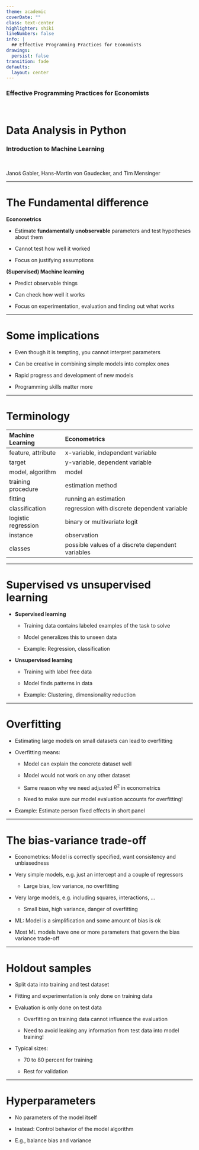 ```yaml
---
theme: academic
coverDate: ""
class: text-center
highlighter: shiki
lineNumbers: false
info: |
  ## Effective Programming Practices for Economists
drawings:
  persist: false
transition: fade
defaults:
  layout: center
---
```


### Effective Programming Practices for Economists

<br/>

# Data Analysis in Python

### Introduction to Machine Learning

<br/>

Janoś Gabler, Hans-Martin von Gaudecker, and Tim Mensinger

---

# The Fundamental difference

<div class="grid grid-cols-2 gap-4">
<div>

**Econometrics**

- Estimate **fundamentally unobservable** parameters and test hypotheses about them

- Cannot test how well it worked

- Focus on justifying assumptions

</div>
<div>

**(Supervised) Machine learning**

- Predict observable things

- Can check how well it works

- Focus on experimentation, evaluation and finding out what works

</div>
</div>

---

# Some implications

- Even though it is tempting, you cannot interpret parameters

- Can be creative in combining simple models into complex ones

- Rapid progress and development of new models

- Programming skills matter more


---

# Terminology

| Machine Learning    | Econometrics                                      |
| :------------------ | :------------------------------------------------ |
| feature, attribute  | x-variable, independent variable                  |
| target              | y-variable, dependent variable                    |
| model, algorithm    | model                                             |
| training procedure  | estimation method                                 |
| fitting             | running an estimation                             |
| classification      | regression with discrete dependent variable       |
| logistic regression | binary or multivariate logit                      |
| instance            | observation                                       |
| classes             | possible values of a discrete dependent variables |

---

# Supervised vs unsupervised learning

- **Supervised learning**

  - Training data contains labeled examples of the task to solve

  - Model generalizes this to unseen data

  - Example: Regression, classification

- **Unsupervised learning**

  - Training with label free data

  - Model finds patterns in data

  - Example: Clustering, dimensionality reduction

---

# Overfitting

- Estimating large models on small datasets can lead to overfitting

- Overfitting means:

  - Model can explain the concrete dataset well

  - Model would not work on any other dataset

  - Same reason why we need adjusted $R^2$ in econometrics

  - Need to make sure our model evaluation accounts for overfitting!

- Example: Estimate person fixed effects in short panel

---

# The bias-variance trade-off

- Econometrics: Model is correctly specified, want consistency and unbiasedness

- Very simple models, e.g. just an intercept and a couple of regressors

  - Large bias, low variance, no overfitting

- Very large models, e.g. including squares, interactions, ...

  - Small bias, high variance, danger of overfitting

- ML: Model is a simplification and some amount of bias is ok

- Most ML models have one or more parameters that govern the bias variance trade-off


---

# Holdout samples

- Split data into training and test dataset

- Fitting and experimentation is only done on training data

- Evaluation is only done on test data

  - Overfitting on training data cannot influence the evaluation

  - Need to avoid leaking any information from test data into model training!

- Typical sizes:

  - 70 to 80 percent for training

  - Rest for validation

---

# Hyperparameters

- No parameters of the model itself

- Instead: Control behavior of the model algorithm

- E.g., balance bias and variance
